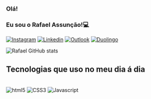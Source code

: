 
### Olá! 
### Eu sou o Rafael Assunção!💻

[![Instagram](https://img.shields.io/badge/Instagram-E4405F?style=for-the-badge&logo=instagram&logoColor=white)](https://www.instagram.com/rafael_assuncaos) 
[![Linkedin](https://img.shields.io/badge/LinkedIn-0077B5?style=for-the-badge&logo=linkedin&logoColor=white)](https://br.linkedin.com/in/rafaelassuncaodev) 
[![Outlook](https://img.shields.io/badge/Microsoft_Outlook-0078D4?style=for-the-badge&logo=microsoft-outlook&logoColor=white)](rafael_assuncao@outlook.com.br)
[![Duolingo](https://img.shields.io/badge/Duolingo-58CC02?style=for-the-badge&logo=Duolingo&logoColor=white)](https://www.duolingo.com/profile/RafaelAssun21) 

![Rafael GitHub stats](https://github-readme-stats.vercel.app/api?username=rafaelsassuncao&show_icons=true&theme=merko)

## Tecnologias que uso no meu dia á dia

<div style="display: inline_block"><br/>
  <img align="center" alt="html5" src="https://img.shields.io/badge/HTML5-E34F26?style=for-the-badge&logo=html5&logoColor=white"/>
  <img align="center" alt="CSS3" src="https://img.shields.io/badge/CSS3-1572B6?style=for-the-badge&logo=css3&logoColor=white"/>
  <img align="center" alt="Javascript" src="https://img.shields.io/badge/JavaScript-F7DF1E?style=for-the-badge&logo=javascript&logoColor=black"/>
</div><br/>
